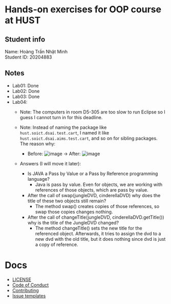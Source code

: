 # Hands-on exercises for OOP course at HUST
## Student info
Name: Hoàng Trần Nhật Minh \
Student ID: 20204883

## Notes
- Lab01: Done
- Lab02: Done
- Lab03: Done
- Lab04:
  - Note: The computers in room D5-305 are too slow to run Eclipse so I guess I cannot turn in for this deadline.
  - Note: Instead of naming the package like `hust.soict.dsai.test.cart`, I named it like `hust.soict.dsai.aims.test.cart`, and so on for sibling packages. The reason why:
    - Before: ![image](https://user-images.githubusercontent.com/82358580/169690961-e2c4652c-23b1-4fbc-8d1c-25b5cf78603a.png) -> After: ![image](https://user-images.githubusercontent.com/82358580/169691055-a59af517-97e2-4f61-a6f7-54da4f51bca5.png)


  - Answers (I will move it later):
    - Is JAVA a Pass by Value or a Pass by Reference programming language?
      - Java is pass by value. Even for objects, we are working with references of those objects, which are pass by value.
    - After the call of swap(jungleDVD, cinderellaDVD) why does the title of these two objects still remain?
      - The method swap() creates copies of those references, so swap those copies changes nothing.
    - After the call of changeTitle(jungleDVD, cinderellaDVD.getTitle()) why is the title of the JungleDVD changed?
      - The method changeTitle() sets the new title for the referenced object. Afterwards, it tries to assign the dvd to a new dvd with the old title, but it does nothing since dvd is just a copy of reference.
    

# Docs
- [LICENSE](https://github.com/htnminh/OOP.20212.20204883.HoangTranNhatMinh/blob/e28d30c74dcecc91b12979f0d0f9e7d4c4b4fff8/LICENSE)
- [Code of Conduct](https://github.com/htnminh/OOP.20212.20204883.HoangTranNhatMinh/blob/e28d30c74dcecc91b12979f0d0f9e7d4c4b4fff8/docs/CODE_OF_CONDUCT.md)
- [Contributing](https://github.com/htnminh/OOP.20212.20204883.HoangTranNhatMinh/blob/e28d30c74dcecc91b12979f0d0f9e7d4c4b4fff8/docs/CONTRIBUTING.md)
- [Issue templates](https://github.com/htnminh/OOP.20212.20204883.HoangTranNhatMinh/tree/main/.github/ISSUE_TEMPLATE)

<!---
# Name
Description

Links to related repos

![preview](https://github.com/htnminh/python-template/blob/main/docs/preview.png)

List of good files in repo:
- []()
- []()
- []()

## Chapter 1:
Quick introduction about the chapter
## Chapter 2:
Quick introduction about the chapter
## Chapter 3:
Quick introduction about the chapter


-->
